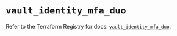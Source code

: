 # `vault_identity_mfa_duo`

Refer to the Terraform Registry for docs: [`vault_identity_mfa_duo`](https://registry.terraform.io/providers/hashicorp/vault/3.23.0/docs/resources/identity_mfa_duo).
